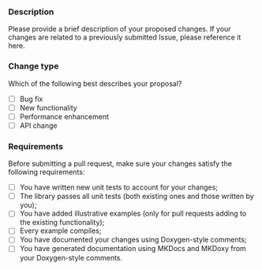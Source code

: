 ### Description

Please provide a brief description of your proposed changes. If your changes are related to a previously submitted Issue, please reference it here.

### Change type

Which of the following best describes your proposal?

- [ ] Bug fix
- [ ] New functionality
- [ ] Performance enhancement
- [ ] API change

### Requirements

Before submitting a pull request, make sure your changes satisfy the following requirements:

- [ ] You have written new unit tests to account for your changes;
- [ ] The library passes all unit tests (both existing ones and those written by you);
- [ ] You have added illustrative examples (only for pull requests adding to the existing functionality);
- [ ] Every example compiles;
- [ ] You have documented your changes using Doxygen-style comments;
- [ ] You have generated documentation using MKDocs and MKDoxy from your Doxygen-style comments.